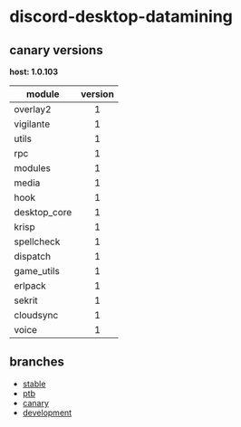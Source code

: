 # discord-desktop-datamining

## canary versions

**host: 1.0.103**

| module | version |
| ------ | :-----: |
| overlay2 | 1 |
| vigilante | 1 |
| utils | 1 |
| rpc | 1 |
| modules | 1 |
| media | 1 |
| hook | 1 |
| desktop_core | 1 |
| krisp | 1 |
| spellcheck | 1 |
| dispatch | 1 |
| game_utils | 1 |
| erlpack | 1 |
| sekrit | 1 |
| cloudsync | 1 |
| voice | 1 |

## branches

- [stable](https://github.com/OpenAsar/discord-desktop-datamining/tree/stable)
- [ptb](https://github.com/OpenAsar/discord-desktop-datamining/tree/ptb)
- [canary](https://github.com/OpenAsar/discord-desktop-datamining/tree/canary)
- [development](https://github.com/OpenAsar/discord-desktop-datamining/tree/development)